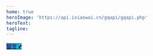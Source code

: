 ```yaml
---
home: true
heroImage: 'https://api.ixiaowai.cn/gqapi/gqapi.php'
heroText: 
tagline: 
---
```

<!-- 打字机 -->
<div style="text-align: center;color: #1BC3FB;">
      <span id="subtitle"></span>
      <!-- <span class="typed-cursor">|</span> -->
      <!-- <span id="typed-cursor"></span> -->
</div>
<script>
      var typed = new Typed("#subtitle", { strings: ["当你的才华还撑不起你的野心的时候", "你就应该静下心来学习", "When your talent can\'t support your ambition", "you should study calmly!"], startDelay: 1000, typeSpeed: 100, loop: !0, backSpeed: 60, backDelay: 2000, showCursor: !0 })
</script>

<div class="hero">
<p class="action">
<a href="/message/" class="nav-link action-button" style="background-image: linear-gradient(135deg, #3369e6, #1cc7d0) ">
  留言 💕
</a>
</p>
</div>

